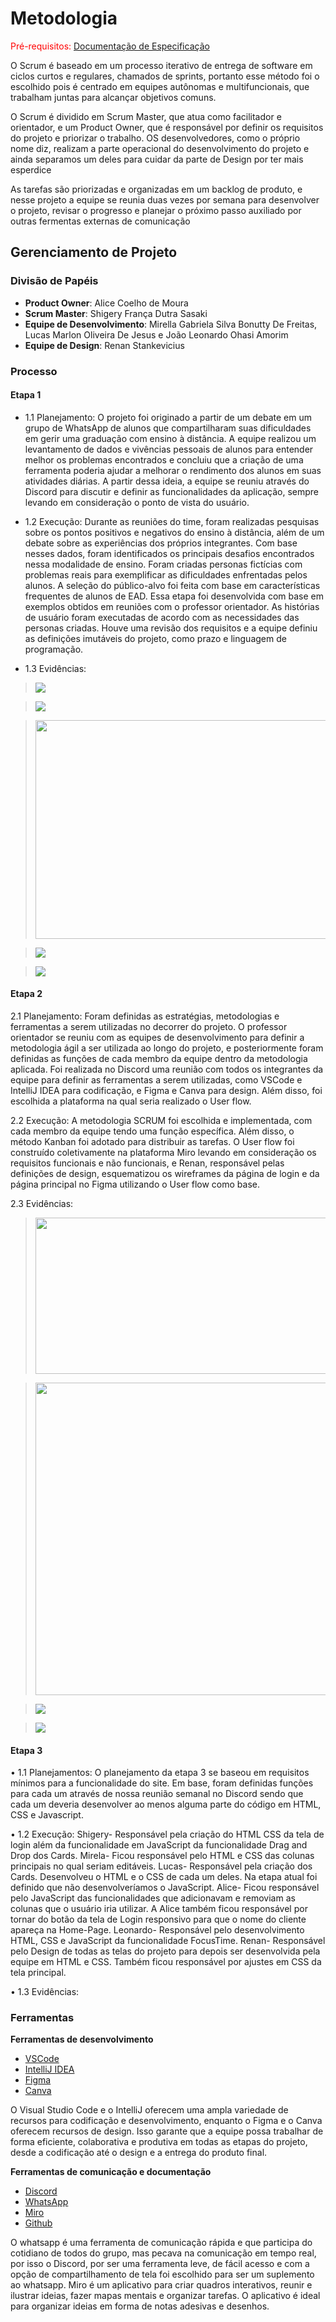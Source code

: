 
# Metodologia

<span style="color:red">Pré-requisitos: <a href="2-Especificação do Projeto.md"> Documentação de Especificação</a></span>

O Scrum é baseado em um processo iterativo de entrega de software em ciclos curtos e regulares, chamados de sprints, portanto esse método foi o escolhido pois é centrado em equipes autônomas e multifuncionais, que trabalham juntas para alcançar objetivos comuns.

O Scrum é dividido em Scrum Master, que atua como facilitador e orientador, e um Product Owner, que é responsável por definir os requisitos do projeto e priorizar o trabalho. OS desenvolvedores, como o próprio nome diz, realizam a parte operacional do desenvolvimento do projeto e ainda separamos um deles para cuidar da parte de Design por ter mais esperdice 

As tarefas são priorizadas e organizadas em um backlog de produto, e nesse projeto a equipe se reunia duas vezes por semana para desenvolver o projeto, revisar o progresso e planejar o próximo passo auxiliado por outras fermentas externas de comunicação

<!-- ## Controle de Versão

A ferramenta de controle de versão adotada no projeto foi o
[Git](https://git-scm.com/), sendo que o [Github](https://github.com)
foi utilizado para hospedagem do repositório.

O projeto segue a seguinte convenção para o nome de branches:

- `main`: versão estável já testada do software
- `unstable`: versão já testada do software, porém instável
- `testing`: versão em testes do software
- `dev`: versão de desenvolvimento do software

Quanto à gerência de issues, o projeto adota a seguinte convenção para
etiquetas:

- `documentation`: melhorias ou acréscimos à documentação
- `bug`: uma funcionalidade encontra-se com problemas
- `enhancement`: uma funcionalidade precisa ser melhorada
- `feature`: uma nova funcionalidade precisa ser introduzida

Discuta como a configuração do projeto foi feita na ferramenta de versionamento escolhida. Exponha como a gerência de tags, merges, commits e branchs é realizada. Discuta como a gerência de issues foi realizada.

> **Links Úteis**:
> - [Tutorial GitHub](https://guides.github.com/activities/hello-world/)
> - [Git e Github](https://www.youtube.com/playlist?list=PLHz_AreHm4dm7ZULPAmadvNhH6vk9oNZA)
>  - [Comparando fluxos de trabalho](https://www.atlassian.com/br/git/tutorials/comparing-workflows)
> - [Understanding the GitHub flow](https://guides.github.com/introduction/flow/)
> - [The gitflow workflow - in less than 5 mins](https://www.youtube.com/watch?v=1SXpE08hvGs) -->

## Gerenciamento de Projeto

### Divisão de Papéis

- **Product Owner**: Alice Coelho de Moura
- **Scrum Master**: Shigery França Dutra Sasaki
- **Equipe de Desenvolvimento**: Mirella Gabriela Silva Bonutty De Freitas, Lucas Marlon Oliveira De Jesus e João Leonardo Ohasi Amorim
- **Equipe de Design**: Renan Stankevicius

### Processo


#### Etapa 1

- 1.1 Planejamento: O projeto foi originado a partir de um debate em um grupo de WhatsApp de alunos que compartilharam suas dificuldades em gerir uma graduação com ensino à distância. A equipe realizou um levantamento de dados e vivências pessoais de alunos para entender melhor os problemas encontrados e concluiu que a criação de uma ferramenta poderia ajudar a melhorar o rendimento dos alunos em suas atividades diárias. A partir dessa ideia, a equipe se reuniu através do Discord para discutir e definir as funcionalidades da aplicação, sempre levando em consideração o ponto de vista do usuário.

- 1.2 Execução: Durante as reuniões do time, foram realizadas pesquisas sobre os pontos positivos e negativos do ensino à distância, além de um debate sobre as experiências dos próprios integrantes. Com base nesses dados, foram identificados os principais desafios encontrados nessa modalidade de ensino. Foram criadas personas fictícias com problemas reais para exemplificar as dificuldades enfrentadas pelos alunos. A seleção do público-alvo foi feita com base em características frequentes de alunos de EAD. Essa etapa foi desenvolvida com base em exemplos obtidos em reuniões com o professor orientador. As histórias de usuário foram executadas de acordo com as necessidades das personas criadas. Houve uma revisão dos requisitos e a equipe definiu as definições imutáveis do projeto, como prazo e linguagem de programação.

- 1.3 Evidências:

> <img src="img/evidencia-discord-historias-de-usuarios.jpeg">

> <img src="img/evidencia-personas-thiago-nunes.png">

> <img src="img/evidencia-pesquisa-applestore.jpeg" height="350px" width="500px">

> <img src="img/evidencia-requisitos.jpeg">

> <img src="img/evidencia-restricoes.png">

#### Etapa 2

2.1 Planejamento: Foram definidas as estratégias, metodologias e ferramentas a serem utilizadas no decorrer do projeto. O professor orientador se reuniu com as equipes de desenvolvimento para definir a metodologia ágil a ser utilizada ao longo do projeto, e posteriormente foram definidas as funções de cada membro da equipe dentro da metodologia aplicada. Foi realizada no Discord uma reunião com todos os integrantes da equipe para definir as ferramentas a serem utilizadas, como VSCode e IntelliJ IDEA para codificação, e Figma e Canva para design. Além disso, foi escolhida a plataforma na qual seria realizado o User flow.

2.2 Execução: A metodologia SCRUM foi escolhida e implementada, com cada membro da equipe tendo uma função específica. Além disso, o método Kanban foi adotado para distribuir as tarefas. O User flow foi construído coletivamente na plataforma Miro levando em consideração os requisitos funcionais e não funcionais, e Renan, responsável pelas definições de design, esquematizou os wireframes da página de login e da página principal no Figma utilizando o User flow como base.

2.3 Evidências: 

> <img src="img/evidencia-metodologia.png" width="800px" height="250px">

> <img src="img/evidencia-kanban.png" width="800px" height="500px">

> <img src="img/evidencia-miro-userflow.jpeg">

> <img src="img/evidencia-figma-wireframe.png">

#### Etapa 3
•	1.1 Planejamentos: O planejamento da etapa 3 se baseou em requisitos mínimos para a funcionalidade do site. Em base, foram definidas funções para cada um através de nossa reunião semanal no Discord sendo que cada um deveria desenvolver ao menos alguma parte do código em HTML, CSS e Javascript. 

•	1.2 Execução: 
Shigery- Responsável pela criação do HTML CSS da tela de login além da funcionalidade em JavaScript da funcionalidade Drag and Drop dos Cards.
Mirela- Ficou responsável pelo HTML e CSS das colunas principais no qual seriam editáveis.
Lucas- Responsável pela criação dos Cards. Desenvolveu o HTML e o CSS de cada um deles. Na etapa atual foi definido que não desenvolveríamos o JavaScript.
Alice- Ficou responsável pelo JavaScript das funcionalidades que adicionavam e removiam as colunas que o usuário iria utilizar. A Alice também ficou responsável por tornar do botão da tela de Login responsivo para que o nome do cliente apareça na Home-Page.
Leonardo- Responsável pelo desenvolvimento HTML, CSS e JavaScript da funcionalidade FocusTime. 
Renan- Responsável pelo Design de todas as telas do projeto para depois ser desenvolvida pela equipe em HTML e CSS. Também ficou responsável por ajustes em CSS da tela principal.

•	1.3 Evidências:


### Ferramentas

**Ferramentas de desenvolvimento**

- [VSCode](https://code.visualstudio.com/)
- [IntelliJ IDEA ](https://www.jetbrains.com/pt-br/idea/)  
- [Figma](https://www.figma.com)
- [Canva](https://www.canva.com)

O Visual Studio Code e o IntelliJ oferecem uma ampla variedade de recursos para codificação e desenvolvimento, enquanto o Figma e o Canva oferecem recursos de design. Isso garante que a equipe possa trabalhar de forma eficiente, colaborativa e produtiva em todas as etapas do projeto, desde a codificação até o design e a entrega do produto final.

**Ferramentas de comunicação e documentação**

- [Discord](https://discord.com/)
- [WhatsApp](https://whatsapp.com/)
- [Miro](https://miro.com/)
- [Github](https://github.com/)

O whatsapp é uma ferramenta de comunicação rápida e que participa do cotidiano de todos do grupo, mas pecava na comunicação em tempo real, por isso o Discord, por ser uma ferramenta leve, de fácil acesso e com a opção de compartilhamento de tela foi escolhido para ser um suplemento ao whatsapp.
Miro é um aplicativo para criar quadros interativos, reunir e ilustrar ideias, fazer mapas mentais e organizar tarefas. O aplicativo é ideal para organizar ideias em forma de notas adesivas e desenhos.
